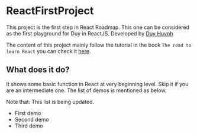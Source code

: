 
# ReactFirstProject

This project is the first step in React Roadmap. This one can be considered as the first playground for Duy in ReactJS. Developed by [Duy Huynh](https://www.linkedin.com/in/hpduy/)

The content of this project mainly follow the tutorial in the book `The road to learn React` you can check it [here](https://roadtoreact.com/).

## What does it do? 

It shows some basic function in React at very beginning level. Skip it if you are an intermediate one. The list of demos is mentioned as below. 

Note that: This list is being updated.
 
 * First demo
 * Second demo
 * Third demo
